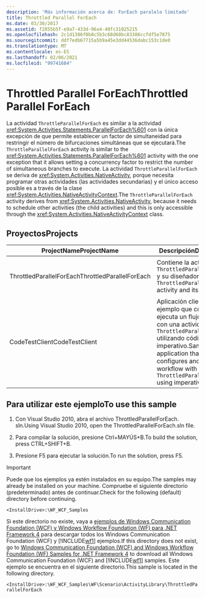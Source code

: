 ```yaml
---
description: 'Más información acerca de: ForEach paralelo limitado'
title: Throttled Parallel ForEach
ms.date: 03/30/2017
ms.assetid: f2855b5f-e9a7-433d-96a4-40fc31025215
ms.openlocfilehash: 2c1d1386f0b8c5b3c68d60bc83386ccfdf5e7875
ms.sourcegitcommit: ddf7edb67715a5b9a45e3dd44536dabc153c1de0
ms.translationtype: MT
ms.contentlocale: es-ES
ms.lasthandoff: 02/06/2021
ms.locfileid: "99741684"
---
```

# <a name="throttled-parallel-foreach"></a><span data-ttu-id="ade15-103">Throttled Parallel ForEach</span><span class="sxs-lookup"><span data-stu-id="ade15-103">Throttled Parallel ForEach</span></span>

<span data-ttu-id="ade15-104">La actividad `ThrottleParallelForEach` es similar a la actividad <xref:System.Activities.Statements.ParallelForEach%601> con la única excepción de que permite establecer un factor de simultaneidad para restringir el número de bifurcaciones simultáneas que se ejecutará.</span><span class="sxs-lookup"><span data-stu-id="ade15-104">The `ThrottleParallelForEach` activity is similar to the <xref:System.Activities.Statements.ParallelForEach%601> activity with the one exception that it allows setting a concurrency factor to restrict the number of simultaneous branches to execute.</span></span> <span data-ttu-id="ade15-105">La actividad `ThrottleParallelForEach` se deriva de <xref:System.Activities.NativeActivity>, porque necesita programar otras actividades (las actividades secundarias) y el único acceso posible es a través de la clase <xref:System.Activities.NativeActivityContext>.</span><span class="sxs-lookup"><span data-stu-id="ade15-105">The `ThrottleParallelForEach` activity derives from <xref:System.Activities.NativeActivity>, because it needs to schedule other activities (the child activities) and this is only accessible through the <xref:System.Activities.NativeActivityContext> class.</span></span>

## <a name="projects"></a><span data-ttu-id="ade15-106">Proyectos</span><span class="sxs-lookup"><span data-stu-id="ade15-106">Projects</span></span>

|<span data-ttu-id="ade15-107">**ProjectName**</span><span class="sxs-lookup"><span data-stu-id="ade15-107">**ProjectName**</span></span>|<span data-ttu-id="ade15-108">**Descripción**</span><span class="sxs-lookup"><span data-stu-id="ade15-108">**Description**</span></span>|<span data-ttu-id="ade15-109">**Archivos principales**</span><span class="sxs-lookup"><span data-stu-id="ade15-109">**Main Files**</span></span>|
|-|-|-|
|<span data-ttu-id="ade15-110">ThrottledParallelForEach</span><span class="sxs-lookup"><span data-stu-id="ade15-110">ThrottledParallelForEach</span></span>|<span data-ttu-id="ade15-111">Contiene la actividad `ThrottledParallelForEach` y su diseñador.</span><span class="sxs-lookup"><span data-stu-id="ade15-111">Contains `ThrottledParallelForEach` activity and its designer.</span></span>|<span data-ttu-id="ade15-112">ThrottledParallelForEach.cs</span><span class="sxs-lookup"><span data-stu-id="ade15-112">ThrottledParallelForEach.cs</span></span><br /><br /> <span data-ttu-id="ade15-113">La definición de actividad de `ThrottledParallelForEach`.</span><span class="sxs-lookup"><span data-stu-id="ade15-113">The `ThrottledParallelForEach` activity definition.</span></span>|
|<span data-ttu-id="ade15-114">CodeTestClient</span><span class="sxs-lookup"><span data-stu-id="ade15-114">CodeTestClient</span></span>|<span data-ttu-id="ade15-115">Aplicación cliente de ejemplo que configura y ejecuta un flujo de trabajo con una actividad `ThrottledParallelForEach` utilizando código imperativo.</span><span class="sxs-lookup"><span data-stu-id="ade15-115">Sample client application that configures and runs a workflow with a `ThrottledParallelForEach` using imperative code.</span></span>|<span data-ttu-id="ade15-116">Program.cs</span><span class="sxs-lookup"><span data-stu-id="ade15-116">Program.cs</span></span><br /><br /> <span data-ttu-id="ade15-117">Define y ejecuta una instancia del flujo de trabajo de muestra.</span><span class="sxs-lookup"><span data-stu-id="ade15-117">Defines and runs an instance of the sample workflow.</span></span>|

## <a name="to-use-this-sample"></a><span data-ttu-id="ade15-118">Para utilizar este ejemplo</span><span class="sxs-lookup"><span data-stu-id="ade15-118">To use this sample</span></span>

1. <span data-ttu-id="ade15-119">Con Visual Studio 2010, abra el archivo ThrottledParallelForEach. sln.</span><span class="sxs-lookup"><span data-stu-id="ade15-119">Using Visual Studio 2010, open the ThrottledParallelForEach.sln file.</span></span>

2. <span data-ttu-id="ade15-120">Para compilar la solución, presione Ctrl+MAYÚS+B.</span><span class="sxs-lookup"><span data-stu-id="ade15-120">To build the solution, press CTRL+SHIFT+B.</span></span>

3. <span data-ttu-id="ade15-121">Presione F5 para ejecutar la solución.</span><span class="sxs-lookup"><span data-stu-id="ade15-121">To run the solution, press F5.</span></span>

> [!IMPORTANT]
> <span data-ttu-id="ade15-122">Puede que los ejemplos ya estén instalados en su equipo.</span><span class="sxs-lookup"><span data-stu-id="ade15-122">The samples may already be installed on your machine.</span></span> <span data-ttu-id="ade15-123">Compruebe el siguiente directorio (predeterminado) antes de continuar.</span><span class="sxs-lookup"><span data-stu-id="ade15-123">Check for the following (default) directory before continuing.</span></span>
>
> `<InstallDrive>:\WF_WCF_Samples`
>
> <span data-ttu-id="ade15-124">Si este directorio no existe, vaya a [ejemplos de Windows Communication Foundation (WCF) y Windows Workflow Foundation (WF) para .NET Framework 4](https://www.microsoft.com/download/details.aspx?id=21459) para descargar todos los Windows Communication Foundation (WCF) y [!INCLUDE[wf1](../../../../includes/wf1-md.md)] ejemplos.</span><span class="sxs-lookup"><span data-stu-id="ade15-124">If this directory does not exist, go to [Windows Communication Foundation (WCF) and Windows Workflow Foundation (WF) Samples for .NET Framework 4](https://www.microsoft.com/download/details.aspx?id=21459) to download all Windows Communication Foundation (WCF) and [!INCLUDE[wf1](../../../../includes/wf1-md.md)] samples.</span></span> <span data-ttu-id="ade15-125">Este ejemplo se encuentra en el siguiente directorio.</span><span class="sxs-lookup"><span data-stu-id="ade15-125">This sample is located in the following directory.</span></span>
>
> `<InstallDrive>:\WF_WCF_Samples\WF\Scenario\ActivityLibrary\ThrottledParallelForEach`

